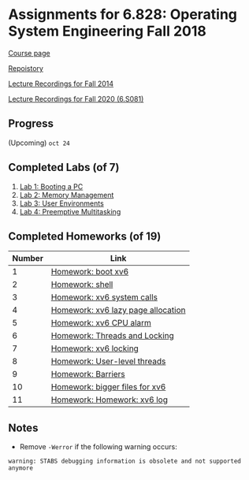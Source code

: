 # Assignments for 6.828: Operating System Engineering Fall 2018

[Course page](https://pdos.csail.mit.edu/6.828/2018/index.html)

[Repoistory](https://pdos.csail.mit.edu/6.828/2018/jos.git)

[Lecture Recordings for Fall 2014](https://www.youtube.com/playlist?list=PLfciLKR3SgqNJKKIKUliWoNBBH1VHL3AP)

[Lecture Recordings for Fall 2020 (6.S081)](https://www.youtube.com/playlist?list=PLTsf9UeqkReZHXWY9yJvTwLJWYYPcKEqK)

## Progress

(Upcoming) `oct 24`

## Completed Labs (of 7)

1. [Lab 1: Booting a PC](https://github.com/jimmy-zx/6.828-lab/tree/lab1)
2. [Lab 2: Memory Management](https://github.com/jimmy-zx/6.828-lab/tree/lab2)
3. [Lab 3: User Environments](https://github.com/jimmy-zx/6.828-lab/tree/lab3)
4. [Lab 4: Preemptive Multitasking](https://github.com/jimmy-zx/6.828-lab/tree/lab4)

## Completed Homeworks (of 19)

| Number | Link |
|-|-|
| 1  | [Homework: boot xv6](/hw1.txt) |
| 2  | [Homework: shell](/hw2.c) |
| 3  | [Homework: xv6 system calls](/hw3.md) |
| 4  | [Homework: xv6 lazy page allocation](/hw4.md) |
| 5  | [Homework: xv6 CPU alarm](/hw5.md) |
| 6  | [Homework: Threads and Locking](/hw6.c) |
| 7  | [Homework: xv6 locking](/hw7.md) |
| 8  | [Homework: User-level threads](/hw8.md) |
| 9  | [Homework: Barriers](/hw9.c) |
| 10 | [Homework: bigger files for xv6](/hw10.md) |
| 11 | [Homework: Homework: xv6 log](/hw11.md) |

## Notes

- Remove `-Werror` if the following warning occurs:
```
warning: STABS debugging information is obsolete and not supported anymore
```

